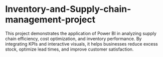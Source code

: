 # Inventory-and-Supply-chain-management-project
This project demonstrates the application of Power BI in analyzing supply chain efficiency, cost optimization, and inventory performance. By integrating KPIs and interactive visuals, it helps businesses reduce excess stock, optimize lead times, and improve customer satisfaction.
